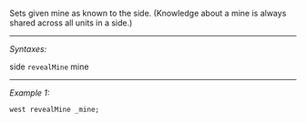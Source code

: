 Sets given mine as known to the side. (Knowledge about a mine is always shared across all units in a side.)


---
*Syntaxes:*

side `revealMine` mine

---
*Example 1:*

```sqf
west revealMine _mine;
```